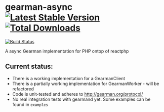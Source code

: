 gearman-async [![Latest Stable Version](https://img.shields.io/packagist/v/zikarsky/react-gearman.svg?style=flat-square)](https://packagist.org/packages/zikarsky/react-gearman) [![Total Downloads](https://img.shields.io/packagist/dt/zikarsky/react-gearman.svg?style=flat-square)](https://packagist.org/packages/zikarsky/react-gearman) 
=============
[![Build Status](https://img.shields.io/travis/bzikarsky/react-gearman.svg?style=flat-square)](https://travis-ci.org/bzikarsky/react-gearman)

A async Gearman implementation for PHP ontop of reactphp

## Current status:
- There is a working implementation for a GearmanClient
- There is a partially working implementation for GearmanWorker - will be refactored
- Code is unit-tested and adheres to http://gearman.org/protocol/ 
- No real integration tests with gearmand yet. Some examples can be found in `examples`
